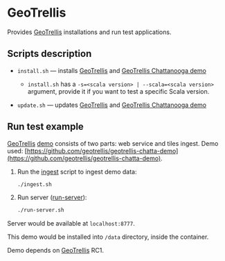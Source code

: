 # GeoTrellis

Provides [GeoTrellis](https://github.com/geotrellis/geotrellis) installations and run test applications.

## Scripts description

* `install.sh` — installs [GeoTrellis](https://github.com/geotrellis/geotrellis) and [GeoTrellis Chattanooga demo](https://github.com/pomadchin/geotrellis-chatta-demo)
  * `install.sh` has a `-s=<scala version> | --scala=<scala version>` argument, provide it if you want to test a specific Scala version.

* `update.sh` — updates [GeoTrellis](https://github.com/geotrellis/geotrellis) and [GeoTrellis Chattanooga demo](https://github.com/pomadchin/geotrellis-chatta-demo)

## Run test example

[GeoTrellis](https://github.com/geotrellis/geotrellis) [demo](https://github.com/geotrellis/geotrellis-chatta-demo) consists of two parts: web service and tiles ingest. Demo used: [https://github.com/geotrellis/geotrellis-chatta-demo](https://github.com/geotrellis/geotrellis-chatta-demo).

1. Run the [ingest](./ingest.sh) script to ingest demo data:
    ```bash
    ./ingest.sh
    ```

2. Run server ([run-server](./run-server.sh)): 
    ```bash
    ./run-server.sh
    ```

Server would be available at `localhost:8777`.

This demo would be installed into `/data` directory, inside the container.

Demo depends on [GeoTrellis](https://github.com/geotrellis/geotrellis) RC1.